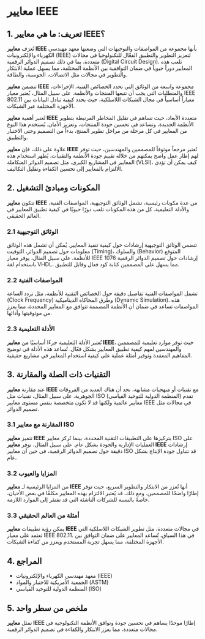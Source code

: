 # معايير IEEE

## 1. تعريف: ما هي **معايير IEEE**؟
تُعرَف **معايير IEEE** بأنها مجموعة من المواصفات والتوجيهات التي وضعتها معهد مهندسي الكهرباء والإلكترونيات (IEEE) لتعزيز التطوير والتطبيق الفعّال للتكنولوجيا في مجالات متعددة، بما في ذلك تصميم الدوائر الرقمية (Digital Circuit Design). تلعب هذه المعايير دوراً حيوياً في ضمان التوافقية بين الأنظمة المختلفة، مما يسهل عملية الابتكار والتطوير في مجالات مثل الاتصالات، الحوسبة، والطاقة. 

تتضمن **معايير IEEE** مجموعة واسعة من الوثائق التي تحدد الخصائص الفنية، الإجراءات، والمتطلبات التي يجب أن تتبعها المنتجات والأنظمة. على سبيل المثال، يُعتبر معيار IEEE 802.11 معياراً أساسياً في مجال الشبكات اللاسلكية، حيث يحدد كيفية تبادل البيانات بين الأجهزة المختلفة عبر الشبكات. 

تُعتبر أهمية **معايير IEEE** متعددة الأبعاد، حيث تساهم في تقليل المخاطر المرتبطة بتطوير الأنظمة الجديدة، وتساعد في تحسين جودة المنتجات، وتعزيز الأمان. يُستخدم هذا النوع من المعايير في كل مرحلة من مراحل تطوير المنتج، بدءاً من التصميم وحتى الاختبار والتطبيق. 

علاوة على ذلك، فإن **معايير IEEE** تُعتبر مرجعاً موثوقاً للمصممين والمهندسين، حيث توفر لهم إطار عمل واضح يمكنهم من خلاله تقييم جودة الأنظمة والتقنيات. يُظهر استخدام هذه المعايير في المشاريع الكبرى، مثل تصميم الدوائر المتكاملة (VLSI)، كيف يمكن أن تؤدي الالتزام بالمعايير إلى تحسين الكفاءة وتقليل التكاليف.

## 2. المكونات ومبادئ التشغيل
تتكون **معايير IEEE** من عدة مكونات رئيسية، تشمل الوثائق التوجيهية، المواصفات الفنية، والأدلة التعليمية. كل من هذه المكونات تلعب دورًا حيويًا في كيفية تطبيق المعايير في العالم الحقيقي. 

### 2.1 الوثائق التوجيهية
تتضمن الوثائق التوجيهية إرشادات حول كيفية تنفيذ المعايير. يُمكن أن تشمل هذه الوثائق معلومات حول تصميم الدوائر، التوقيت (Timing)، والسلوك (Behavior) المتوقع للأنظمة. على سبيل المثال، يوفر معيار IEEE 1076 إرشادات حول تصميم الدوائر الرقمية باستخدام لغة VHDL، مما يسهل على المصممين كتابة كود فعال وقابل للتطبيق.

### 2.2 المواصفات الفنية
تشمل المواصفات الفنية تفاصيل دقيقة حول الخصائص التقنية للأنظمة، مثل تردد الساعة (Clock Frequency) وطرق المحاكاة الديناميكية (Dynamic Simulation). هذه المواصفات تساعد في ضمان أن الأنظمة المصممة تتوافق مع المعايير المحددة، مما يعزز من موثوقيتها وأدائها.

### 2.3 الأدلة التعليمية
تُعتبر الأدلة التعليمية جزءًا أساسيًا من **معايير IEEE**، حيث توفر موارد تعليمية للمصممين والمهندسين لفهم كيفية تطبيق المعايير بشكل فعّال. تُساعد هذه الأدلة في توضيح المفاهيم المعقدة وتوفير أمثلة عملية على كيفية استخدام المعايير في مشاريع حقيقية.

## 3. التقنيات ذات الصلة والمقارنة
عند مقارنة **معايير IEEE** مع تقنيات أو منهجيات مشابهة، نجد أن هناك العديد من الفروقات الجوهرية. على سبيل المثال، تقنيات مثل ISO (المنظمة الدولية للتوحيد القياسي) تقدم معايير عالمية ولكنها قد لا تكون متخصصة بنفس مستوى معايير IEEE في مجالات مثل تصميم الدوائر.

### 3.1 المقارنة مع معايير ISO
تتميز **معايير IEEE** بتركيزها على التطبيقات التقنية المحددة، بينما تُركز معايير ISO على العمليات الإدارية والجودة بشكل عام. على سبيل المثال، توفر **معايير IEEE** إرشادات دقيقة حول تصميم الدوائر الرقمية، في حين أن معايير ISO قد تتناول جودة الإنتاج بشكل عام.

### 3.2 المزايا والعيوب
من المزايا الرئيسية لـ **معايير IEEE** أنها تُعزز من الابتكار والتطوير السريع، حيث توفر إطارًا واضحًا للمصممين. ومع ذلك، قد يُعتبر الالتزام بهذه المعايير مكلفًا في بعض الأحيان، خاصةً بالنسبة للشركات الناشئة التي قد تفتقر إلى الموارد اللازمة.

### 3.3 أمثلة من العالم الحقيقي
يمكن رؤية تطبيقات **معايير IEEE** في مجالات متعددة، مثل تطوير الشبكات اللاسلكية التي تعتمد على معيار IEEE 802.11. في هذا السياق، تُساعد المعايير على ضمان التوافق بين الأجهزة المختلفة، مما يسهل تجربة المستخدم ويعزز من كفاءة الشبكات.

## 4. المراجع
- معهد مهندسي الكهرباء والإلكترونيات (IEEE)
- الجمعية الأمريكية للاختبار والمواد (ASTM)
- المنظمة الدولية للتوحيد القياسي (ISO)

## 5. ملخص من سطر واحد
تمثل **معايير IEEE** إطارًا موحدًا يساهم في تحسين جودة وتوافق الأنظمة التكنولوجية في مجالات متعددة، مما يعزز الابتكار والكفاءة في تصميم الدوائر الرقمية.